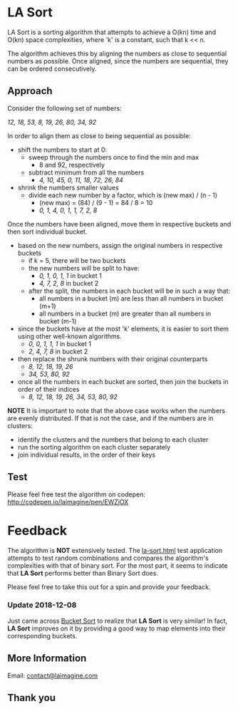 # LA Sort
LA Sort is a sorting algorithm that attempts to achieve a O(kn) time and O(kn) space complexities, where 'k' is a constant, such that k << n.

The algorithm achieves this by aligning the numbers as close to sequential numbers as possible. Once aligned, since the numbers are sequential, they can be ordered consecutively.

## Approach
Consider the following set of numbers:

_12, 18, 53, 8, 19, 26, 80, 34, 92_


In order to align them as close to being sequential as possible:
* shift the numbers to start at 0:
    * sweep through the numbers once to find the min and max
        * 8 and 92, respectively
    * subtract minimum from all the numbers
        * _4, 10, 45, 0, 11, 18, 72, 26, 84_
* shrink the numbers smaller values
    * divide each new number by a factor, which is (new max) / (n - 1)
        * (new max) = (84) / (9 - 1) = 84 / 8 = 10
        * _0, 1, 4, 0, 1, 1, 7, 2, 8_

Once the numbers have been aligned, move them in respective buckets and then sort individual bucket.
* based on the new numbers, assign the original numbers in respective buckets
    * if k = 5, there will be two buckets
    * the new numbers will be split to have:
        * _0, 1, 0, 1, 1_ in bucket 1
        * _4, 7, 2, 8_ in bucket 2
    * after the split, the numbers in each bucket will be in such a way that:
        * all numbers in a bucket (m) are less than all numbers in bucket (m+1)
        * all numbers in a bucket (m) are greater than all numbers in bucket (m-1)
* since the buckets have at the most 'k' elements, it is easier to sort them using other well-known algorithms.
    * _0, 0, 1, 1, 1_ in bucket 1
    * _2, 4, 7, 8_ in bucket 2
* then replace the shrunk numbers with their original counterparts
    * _8, 12, 18, 19, 26_
    * _34, 53, 80, 92_
* once all the numbers in each bucket are sorted, then join the buckets in order of their indices
    * _8, 12, 18, 19, 26, 34, 53, 80, 92_

__NOTE__ It is important to note that the above case works when the numbers are evenly distributed. If that is not the case, and if the numbers are in clusters:
* identify the clusters and the numbers that belong to each cluster
* run the sorting algorithm on each cluster separately
* join individual results, in the order of their keys

## Test
Please feel free test the algorithm on codepen: http://codepen.io/laimagine/pen/EWZjOX

# Feedback
The algorithm is __NOT__ extensively tested. The [la-sort.html](https://github.com/laimagine/la-sort/blob/master/src/html/la-sort.html) test application attempts to test random combinations and compares the algorithm's complexities with that of binary sort. For the most part, it seems to indicate that __LA Sort__ performs better than Binary Sort does.

Please feel free to take this out for a spin and provide your feedback.

### Update 2018-12-08
Just came across [Bucket Sort](https://en.wikipedia.org/wiki/Bucket_sort) to realize that __LA Sort__ is very similar! In fact, __LA Sort__ improves on it by providing a good way to map elements into their corresponding buckets.

## More Information
Email: contact@laimagine.com

## Thank you
